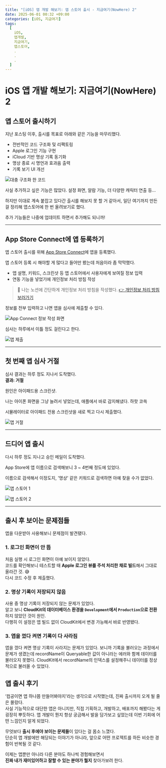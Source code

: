 ```yaml
---
title: "[iOS] 앱 개발 해보기: 앱 스토어 출시 - 지금여기(NowHere) 2"
date: 2025-06-01 00:32 +09:00
categories: [iOS, 지금여기]
tags:
  [
    iOS,
    앱개발,
    지금여기,
    앱스토어,
    .
    .
    .
  ]
---
```


# iOS 앱 개발 해보기: 지금여기(NowHere) 2

## 앱 스토어 출시하기

지난 포스팅 이후, 출시를 목표로 아래와 같은 기능을 마무리했다.

- 전반적인 코드 구조화 및 리팩토링
- Apple 로그인 기능 구현
- iCloud 기반 명상 기록 동기화
- 명상 종료 시 명언과 효과음 출력
- 기록 보기 UI 개선

![대충 구조화 한 코드](https://github.com/jungi0531/images/blob/main/blog_images/iOS_NowHere_2/1.png?raw=true)

사실 추가하고 싶은 기능은 많았다. 설정 화면, 알람 기능, 더 다양한 캐릭터 연출 등…  

하지만 이대로 계속 붙잡고 있다간 출시를 해보지 못 할 거 같아서, 일단 여기까지 만든 걸 정리해 앱스토어에 한 번 올려보기로 했다.

추가 기능들은 나중에 업데이트 하면서 추가해도 되니까!

---

## App Store Connect에 앱 등록하기

앱 스토어 출시를 위해 [App Store Connect](https://appstoreconnect.apple.com/)에 앱을 등록했다.

앱 스토어 등록 시 해야할 게 많다고 들어만 봤는데 처음이라 좀 막막했다. 

- 앱 설명, 키워드, 스크린샷 등 앱 스토어에서 사용자에게 보여질 정보 입력
- 연동 기능을 넣었기에 개인정보 처리 방침 작성

> 📄 나는 노션에 간단하게 개인정보 처리 방침을 작성했다.
> [👉 개인정보 처리 방침 보러가기](https://alike-deposit-33c.notion.site/1fe67a5f1dda8060862ec76ea30f76f2)

정보를 전부 입력하고 나면 앱을 심사에 제출할 수 있다.

![App Connect 정보 작성 화면](https://github.com/jungi0531/images/blob/main/blog_images/iOS_NowHere_2/2.png?raw=true)

심사는 하루에서 이틀 정도 걸린다고 한다.

![앱 제출](https://github.com/jungi0531/images/blob/main/blog_images/iOS_NowHere_2/3.png?raw=true)

---

## 첫 번째 앱 심사 거절

심사 결과는 하루 정도 지나서 도착했다.  
**결과: 거절**

원인은 아이패드용 스크린샷.  

나는 아이폰 화면을 그냥 늘려서 넣었는데, 애플에서 바로 감지해냈다. 하핫 코쓱

시뮬레이터로 아이패드 전용 스크린샷을 새로 찍고 다시 제출했다.

![앱 거절](https://github.com/jungi0531/images/blob/main/blog_images/iOS_NowHere_2/4.png?raw=true)

---

## 드디어 앱 출시

다시 하루 정도 지나고 승인 메일이 도착했다.

App Store에 앱 이름으로 검색해보니 3 ~ 4번째 정도에 있었다.

이름으로 검색해서 이정도지, '명상' 같은 키워드로 검색하면 아예 찾을 수가 없었다.

![앱 스토어 1](https://github.com/jungi0531/images/blob/main/blog_images/iOS_NowHere_2/5.PNG?raw=true)

![앱 스토어 2](https://github.com/jungi0531/images/blob/main/blog_images/iOS_NowHere_2/6.PNG?raw=true)

---

## 출시 후 보이는 문제점들

앱을 다운받아 사용해보니 문제점이 발견됐다.

### 1. 로그인 화면이 안 뜸
처음 실행 시 로그인 화면이 아예 보이지 않았다.  
코드를 확인해보니 테스트할 때 **Apple 로그인 뷰를 주석 처리한 채로 빌드**해서 그대로 올라간 것. 😅  
다시 코드 수정 후 제출했다.

### 2. 명상 기록이 저장되지 않음
사용 중 명상 기록이 저장되지 않는 문제가 있었다.  
알고 보니 **CloudKit의 데이터베이스 환경을 `Development`에서 `Production`으로 전환**하지 않았던 것이 원인.  
다행히 이 설정은 앱 빌드 없이 CloudKit에서 변경 가능해서 바로 반영됐다.

### 3. 앱을 껐다 켜면 기록이 다 사라짐

앱을 껐다 켜면 명상 기록이 사라지는 문제가 있었다.
보니까 기록을 불러오는 과정에서 문제가 생겼는데 recordName이 Queryable한 값이 아니라는 에러와 함께 데이터를 불러오지 못했다.
CloudKit에서 recordName의 인덱스를 설정해주니 데이터를 정상적으로 불러올 수 있었다.

## 앱 출시 후기

‘컴공이면 앱 하나쯤 만들어봐야지’라는 생각으로 시작했는데, 진짜 출시까지 오게 될 줄은 몰랐다.  
사실 기능적으로 대단한 앱은 아니지만, 직접 기획하고, 개발하고, 배포까지 해봤다는 게 굉장히 뿌듯하다.
앱 개발이 뭔지 항상 궁금해서 발을 담가보고 싶었는데 이번 기회에 어떤 느낌인지 알게 되었다.

무엇보다 **출시 후에야 보이는 문제들**이 있다는 걸 몸소 느꼈다.  
단순히 앱 개발에만 해당되는 이야기가 아니라, 앞으로 어떤 프로젝트를 하든 비슷한 경험이 반복될 것 같다.

이제는 앱뿐만 아니라 다른 분야도 하나씩 경험해보면서  
**진짜 내가 재미있어하고 잘할 수 있는 분야가 뭘지** 찾아가보려 한다.